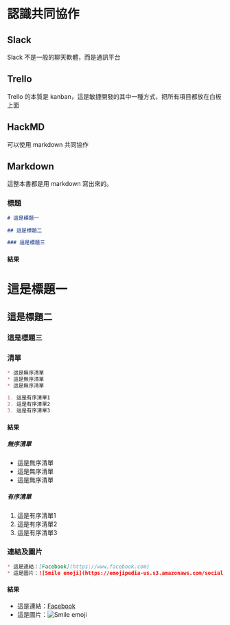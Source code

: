 # 認識共同協作

## Slack

Slack 不是一般的聊天軟體，而是通訊平台

## Trello

Trello 的本質是 kanban，這是敏捷開發的其中一種方式，把所有項目都放在白板上面

## HackMD

可以使用 markdown 共同協作

## Markdown

這整本書都是用 markdown 寫出來的。

### 標題

```markdown
# 這是標題一

## 這是標題二

### 這是標題三
```

#### 結果

# 這是標題一

## 這是標題二

### 這是標題三

### 清單

```markdown
* 這是無序清單
* 這是無序清單
* 這是無序清單

1. 這是有序清單1
2. 這是有序清單2
3. 這是有序清單3
```

#### 結果

##### 無序清單

* 這是無序清單
* 這是無序清單
* 這是無序清單

##### 有序清單

1. 這是有序清單1
2. 這是有序清單2
3. 這是有序清單3

### 連結及圖片

```markdown
* 這是連結：[Facebook](https://www.facebook.com)
* 這是圖片：![Smile emoji](https://emojipedia-us.s3.amazonaws.com/social/smiling-face-with-smiling-eyes.png)
```

#### 結果

* 這是連結：[Facebook](https://www.facebook.com)
* 這是圖片：![Smile emoji](https://emojipedia-us.s3.amazonaws.com/social/smiling-face-with-smiling-eyes.png)
